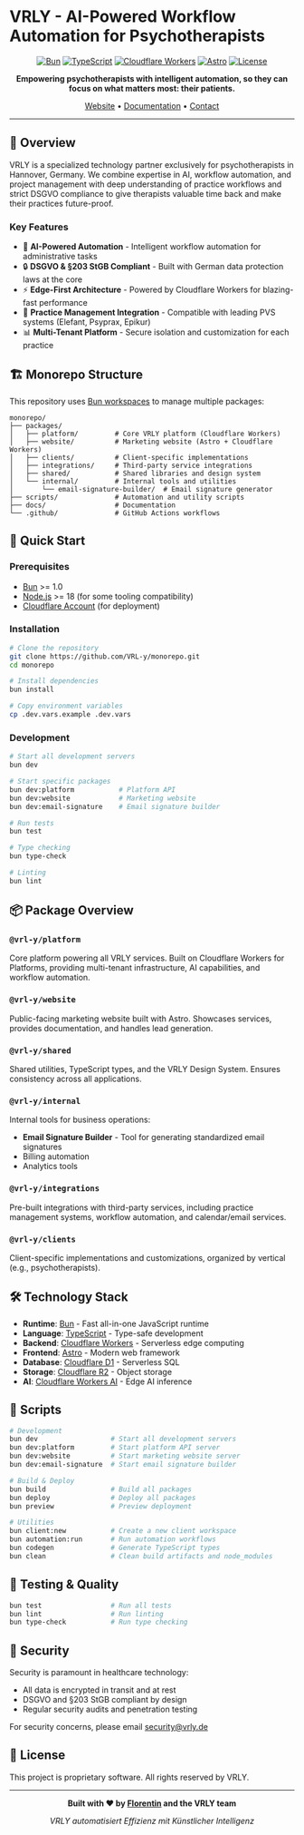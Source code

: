 # VRLY - AI-Powered Workflow Automation for Psychotherapists

<div align="center">

[![Bun](https://img.shields.io/badge/Bun-1.0+-black?logo=bun&logoColor=white)](https://bun.sh)
[![TypeScript](https://img.shields.io/badge/TypeScript-5.0+-blue?logo=typescript&logoColor=white)](https://www.typescriptlang.org/)
[![Cloudflare Workers](https://img.shields.io/badge/Cloudflare-Workers-orange?logo=cloudflare&logoColor=white)](https://workers.cloudflare.com/)
[![Astro](https://img.shields.io/badge/Astro-4.0+-purple?logo=astro&logoColor=white)](https://astro.build/)
[![License](https://img.shields.io/badge/License-Proprietary-red)](LICENSE)

**Empowering psychotherapists with intelligent automation, so they can focus on what matters most: their patients.**

[Website](https://vrly.de) • [Documentation](docs/) • [Contact](mailto:info@vrly.de)

</div>

---

## 🎯 Overview

VRLY is a specialized technology partner exclusively for psychotherapists in Hannover, Germany. We combine expertise in AI, workflow automation, and project management with deep understanding of practice workflows and strict DSGVO compliance to give therapists valuable time back and make their practices future-proof.

### Key Features

- 🤖 **AI-Powered Automation** - Intelligent workflow automation for administrative tasks
- 🔒 **DSGVO & §203 StGB Compliant** - Built with German data protection laws at the core
- ⚡ **Edge-First Architecture** - Powered by Cloudflare Workers for blazing-fast performance
- 🏥 **Practice Management Integration** - Compatible with leading PVS systems (Elefant, Psyprax, Epikur)
- 📊 **Multi-Tenant Platform** - Secure isolation and customization for each practice

## 🏗️ Monorepo Structure

This repository uses [Bun workspaces](https://bun.sh/docs/install/workspaces) to manage multiple packages:

```text
monorepo/
├── packages/
│   ├── platform/         # Core VRLY platform (Cloudflare Workers)
│   ├── website/          # Marketing website (Astro + Cloudflare Workers)
│   ├── clients/          # Client-specific implementations
│   ├── integrations/     # Third-party service integrations
│   ├── shared/           # Shared libraries and design system
│   └── internal/         # Internal tools and utilities
│       └── email-signature-builder/  # Email signature generator
├── scripts/              # Automation and utility scripts
├── docs/                 # Documentation
└── .github/              # GitHub Actions workflows
```

## 🚀 Quick Start

### Prerequisites

- [Bun](https://bun.sh) >= 1.0
- [Node.js](https://nodejs.org/) >= 18 (for some tooling compatibility)
- [Cloudflare Account](https://dash.cloudflare.com/sign-up) (for deployment)

### Installation

```bash
# Clone the repository
git clone https://github.com/VRL-y/monorepo.git
cd monorepo

# Install dependencies
bun install

# Copy environment variables
cp .dev.vars.example .dev.vars
```

### Development

```bash
# Start all development servers
bun dev

# Start specific packages
bun dev:platform           # Platform API
bun dev:website            # Marketing website
bun dev:email-signature    # Email signature builder

# Run tests
bun test

# Type checking
bun type-check

# Linting
bun lint
```

## 📦 Package Overview

### `@vrl-y/platform`

Core platform powering all VRLY services. Built on Cloudflare Workers for Platforms, providing multi-tenant infrastructure, AI capabilities, and workflow automation.

### `@vrl-y/website`

Public-facing marketing website built with Astro. Showcases services, provides documentation, and handles lead generation.

### `@vrl-y/shared`

Shared utilities, TypeScript types, and the VRLY Design System. Ensures consistency across all applications.

### `@vrl-y/internal`

Internal tools for business operations:

- **Email Signature Builder** - Tool for generating standardized email signatures
- Billing automation
- Analytics tools

### `@vrl-y/integrations`

Pre-built integrations with third-party services, including practice management systems, workflow automation, and calendar/email services.

### `@vrl-y/clients`

Client-specific implementations and customizations, organized by vertical (e.g., psychotherapists).

## 🛠️ Technology Stack

- **Runtime**: [Bun](https://bun.sh) - Fast all-in-one JavaScript runtime
- **Language**: [TypeScript](https://www.typescriptlang.org/) - Type-safe development
- **Backend**: [Cloudflare Workers](https://workers.cloudflare.com/) - Serverless edge computing
- **Frontend**: [Astro](https://astro.build/) - Modern web framework
- **Database**: [Cloudflare D1](https://developers.cloudflare.com/d1/) - Serverless SQL
- **Storage**: [Cloudflare R2](https://developers.cloudflare.com/r2/) - Object storage
- **AI**: [Cloudflare Workers AI](https://developers.cloudflare.com/workers-ai/) - Edge AI inference

## 📝 Scripts

```bash
# Development
bun dev                  # Start all development servers
bun dev:platform         # Start platform API server
bun dev:website          # Start marketing website server
bun dev:email-signature  # Start email signature builder

# Build & Deploy
bun build                # Build all packages
bun deploy               # Deploy all packages
bun preview              # Preview deployment

# Utilities
bun client:new           # Create a new client workspace
bun automation:run       # Run automation workflows
bun codegen              # Generate TypeScript types
bun clean                # Clean build artifacts and node_modules
```

## 🧪 Testing & Quality

```bash
bun test                 # Run all tests
bun lint                 # Run linting
bun type-check           # Run type checking
```

## 🔐 Security

Security is paramount in healthcare technology:

- All data is encrypted in transit and at rest
- DSGVO and §203 StGB compliant by design
- Regular security audits and penetration testing

For security concerns, please email security@vrly.de

## 📄 License

This project is proprietary software. All rights reserved by VRLY.

---

<div align="center">

**Built with ❤️ by [Florentin](https://github.com/florentin) and the VRLY team**

_VRLY automatisiert Effizienz mit Künstlicher Intelligenz_

</div>
